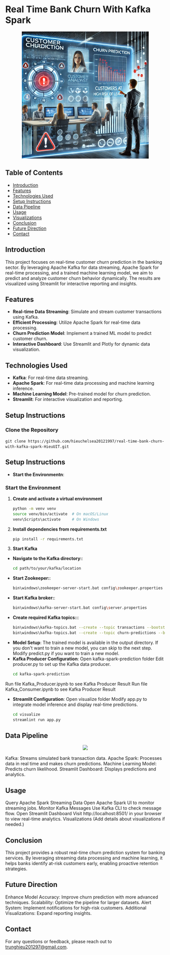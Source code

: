 # Real Time Bank Churn With Kafka Spark

<p align="center">
  <img src="customer_churn_prediction.png" alt="Customer Churn Prediction">
</p>

## Table of Contents
- [Introduction](#introduction)
- [Features](#features)
- [Technologies Used](#technologies-used)
- [Setup Instructions](#setup-instructions)
- [Data Pipeline](#data-pipeline)
- [Usage](#usage)
- [Visualizations](#visualizations)
- [Conclusion](#conclusion)
- [Future Direction](#future-direction)
- [Contact](#contact)

## Introduction
This project focuses on real-time customer churn prediction in the banking sector. By leveraging Apache Kafka for data streaming, Apache Spark for real-time processing, and a trained machine learning model, we aim to predict and analyze customer churn behavior dynamically. The results are visualized using Streamlit for interactive reporting and insights.

## Features
- **Real-time Data Streaming**: Simulate and stream customer transactions using Kafka.  
- **Efficient Processing**: Utilize Apache Spark for real-time data processing.  
- **Churn Prediction Model**: Implement a trained ML model to predict customer churn.  
- **Interactive Dashboard**: Use Streamlit and Plotly for dynamic data visualization.  

## Technologies Used
- **Kafka**: For real-time data streaming.  
- **Apache Spark**: For real-time data processing and machine learning inference.  
- **Machine Learning Model**: Pre-trained model for churn prediction.  
- **Streamlit**: For interactive visualization and reporting.  

## Setup Instructions


### Clone the Repository
`git clone https://github.com/hieuchelsea20121997/real-time-bank-churn-with-kafka-spark-HieuUIT.git`

## Setup Instructions
- **Start the Environmentn**:
### Start the Environment
1. **Create and activate a virtual environment**  
   ```sh
   python -m venv venv
   source venv/bin/activate  # On macOS/Linux
   venv\Scripts\activate     # On Windows
2. **Install dependencies from requirements.txt**
    ```sh
    pip install -r requirements.txt
3. **Start Kafka**
- **Navigate to the Kafka directory:**: 
    ```sh
    cd path/to/your/kafka/location
- **Start Zookeeper:**: 
    ```sh
    bin\windows\zookeeper-server-start.bat config\zookeeper.properties
- **Start Kafka broker:**: 
    ```sh
    bin\windows\kafka-server-start.bat config\server.properties
- **Create required Kafka topics::**: 
    ```sh
    bin\windows\kafka-topics.bat --create --topic transactions --bootstrap-server localhost:9092
    bin\windows\kafka-topics.bat --create --topic churn-predictions --bootstrap-server localhost:9092
- **Model Setup**:
The trained model is available in the output directory. If you don't want to train a new model, you can skip to the next step.
Modify predict.py if you want to train a new model.
- **Kafka Producer Configuration**:
Open kafka-spark-prediction folder
Edit producer.py to set up the Kafka data producer.
    ```sh
    cd kafka-spark-prediction
Run file Kafka_Producer.ipynb to see Kafka Producer Result
Run file Kafka_Consumer.ipynb to see Kafka Producer Result
- **Streamlit Configuration**:
Open visualize folder
Modify app.py to integrate model inference and display real-time predictions.
    ```sh
    cd visualize
    streamlint run app.py

## Data Pipeline

<p align="center">
  <img src="pipeline.jpg" >
</p>

Kafka: Streams simulated bank transaction data.
Apache Spark: Processes data in real time and makes churn predictions.
Machine Learning Model: Predicts churn likelihood.
Streamlit Dashboard: Displays predictions and analytics.

## Usage
Query Apache Spark Streaming Data
Open Apache Spark UI to monitor streaming jobs.
Monitor Kafka Messages
Use Kafka CLI to check message flow.
Open Streamlit Dashboard
Visit http://localhost:8501/ in your browser to view real-time analytics.
Visualizations
(Add details about visualizations if needed.)

## Conclusion
This project provides a robust real-time churn prediction system for banking services.
By leveraging streaming data processing and machine learning, it helps banks identify at-risk customers early, enabling proactive retention strategies.

## Future Direction
Enhance Model Accuracy: Improve churn prediction with more advanced techniques.
Scalability: Optimize the pipeline for larger datasets.
Alert System: Implement notifications for high-risk customers.
Additional Visualizations: Expand reporting insights.
## Contact
For any questions or feedback, please reach out to trunghieu201297@gmail.com.

